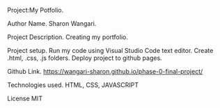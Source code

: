Project:My Potfolio.

Author Name.
Sharon Wangari.

Project Description.
Creating my portfolio.

Project setup.
Run my code using Visual Studio Code text editor.
Create .html, .css, .js folders.
Deploy project to github pages.

Github Link.
https://wangari-sharon.github.io/phase-0-final-project/

Technologies used.
HTML, CSS, JAVASCRIPT

License
MIT